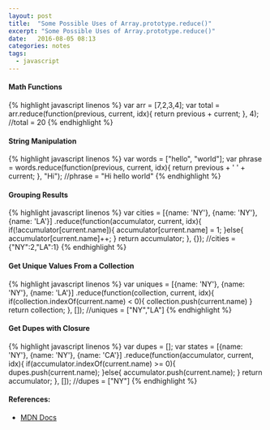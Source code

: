 ```yaml
---
layout: post
title:  "Some Possible Uses of Array.prototype.reduce()"
excerpt: "Some Possible Uses of Array.prototype.reduce()"
date:   2016-08-05 08:13
categories: notes
tags:
  - javascript
---
```


#### Math Functions
<p></p>
{% highlight javascript linenos %}
var arr = [7,2,3,4];
var total = arr.reduce(function(previous, current, idx){
    return previous + current;
}, 4); 
//total = 20  
{% endhighlight %}
<p></p>

#### String Manipulation
<p></p>
{% highlight javascript linenos %}
var words = ["hello", "world"];
var phrase = words.reduce(function(previous, current, idx){
    return previous + ' ' + current;
}, "Hi"); 
//phrase = "Hi hello world"
{% endhighlight %}
<p></p>

#### Grouping Results
<p></p>
{% highlight javascript linenos %}
var cities = [{name: 'NY'}, {name: 'NY'}, {name: 'LA'}]
    .reduce(function(accumulator, current, idx){
        if(!accumulator[current.name]){
            accumulator[current.name] = 1;
        }else{
            accumulator[current.name]++; 
        }
        return accumulator;
    }, {});
//cities = {"NY":2,"LA":1}
{% endhighlight %}
<p></p>

#### Get Unique Values From a Collection
<p></p>
{% highlight javascript linenos %}
var uniques = [{name: 'NY'}, {name: 'NY'}, {name: 'LA'}]
    .reduce(function(collection, current, idx){
        if(collection.indexOf(current.name) < 0){
            collection.push(current.name)
        }
        return collection;
    }, []);
//uniques = ["NY","LA"]
{% endhighlight %}
<p></p>

#### Get Dupes with Closure
<p></p>
{% highlight javascript linenos %}
var dupes = [];
var states = [{name: 'NY'}, {name: 'NY'}, {name: 'CA'}]
    .reduce(function(accumulator, current, idx){
        if(accumulator.indexOf(current.name) >= 0){
            dupes.push(current.name); 
        }else{
            accumulator.push(current.name);
        }
        return accumulator;
    }, []);
//dupes = ["NY"]
{% endhighlight %}
  
<aside>
  <h4>References:</h4>
  <ul>
    <li>
      <a href="https://developer.mozilla.org/en-US/docs/Web/JavaScript/Reference/Global_Objects/Array/Reduce" target="_blank">
        MDN Docs
      </a>
    </li>
  </ul>
</aside>
